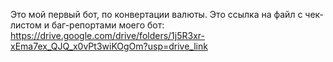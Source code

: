 Это мой первый бот, по конвертации валюты.
Это ссылка на файл с чек-листом и баг-репортами моего бот: https://drive.google.com/drive/folders/1j5R3xr-xEma7ex_QJQ_x0vPt3wiKOgOm?usp=drive_link

